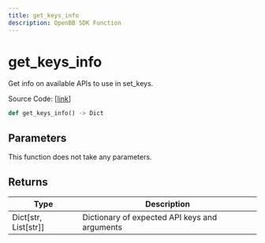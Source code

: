 ```yaml
---
title: get_keys_info
description: OpenBB SDK Function
---
```


# get_keys_info

Get info on available APIs to use in set_keys.

Source Code: [[link](https://github.com/OpenBB-finance/OpenBBTerminal/tree/main/openbb_terminal/keys_model.py#L169)]

```python
def get_keys_info() -> Dict
```
## Parameters

This function does not take any parameters.

## Returns

| Type | Description |
| ---- | ----------- |
| Dict[str, List[str]] | Dictionary of expected API keys and arguments |

